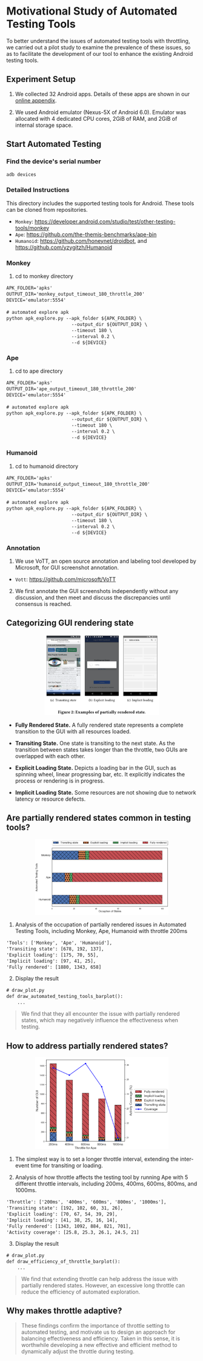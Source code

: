 # Motivational Study of Automated Testing Tools
To better understand the issues of automated testing tools with throttling, we carried out a pilot study to examine the prevalence of these issues, so as to facilitate the development of our tool to enhance the existing Android testing tools.

## Experiment Setup
1. We collected 32 Android apps. Details of these apps are shown in our [online appendix](https://sites.google.com/view/fse2022).

2. We used Android emulator (Nexus-5X of Android 6.0). Emulator was allocated with 4 dedicated CPU cores, 2GiB of RAM, and 2GiB of internal storage space.

## Start Automated Testing
### Find the device's serial number
```
adb devices
```

### Detailed Instructions
This directory includes the supported testing tools for Android. These tools can be cloned from repositories.

* `Monkey`: https://developer.android.com/studio/test/other-testing-tools/monkey
* `Ape`: https://github.com/the-themis-benchmarks/ape-bin
* `Humanoid`: https://github.com/honeynet/droidbot, and https://github.com/yzygitzh/Humanoid

### Monkey ###
1. cd to monkey directory

```
APK_FOLDER='apks'
OUTPUT_DIR='monkey_output_timeout_180_throttle_200'
DEVICE='emulator:5554'

# automated explore apk
python apk_explore.py --apk_folder ${APK_FOLDER} \
                        --output_dir ${OUTPUT_DIR} \
                        --timeout 180 \
                        --interval 0.2 \
                        --d ${DEVICE}
```

### Ape ###
1. cd to ape directory

```
APK_FOLDER='apks'
OUTPUT_DIR='ape_output_timeout_180_throttle_200'
DEVICE='emulator:5554'

# automated explore apk
python apk_explore.py --apk_folder ${APK_FOLDER} \
                        --output_dir ${OUTPUT_DIR} \
                        --timeout 180 \
                        --interval 0.2 \
                        --d ${DEVICE}
```

### Humanoid ###
1. cd to humanoid directory
```
APK_FOLDER='apks'
OUTPUT_DIR='humanoid_output_timeout_180_throttle_200'
DEVICE='emulator:5554'

# automated explore apk
python apk_explore.py --apk_folder ${APK_FOLDER} \
                        --output_dir ${OUTPUT_DIR} \
                        --timeout 180 \
                        --interval 0.2 \
                        --d ${DEVICE}
```

### Annotation
1. We use VoTT, an open source annotation and labeling tool developed by Microsoft, for GUI screenshot annotation.
* `Vott`: https://github.com/microsoft/VoTT

2. We first annotate the GUI screenshots independently without any discussion, and then meet and discuss the discrepancies until consensus is reached.

## Categorizing GUI rendering state
<p align="center">
<img src="figures/partially_example.png" width="60%"/> 
</p>

* **Fully Rendered State.** A fully rendered state represents a complete transition to the GUI with all resources loaded.

* **Transiting State.** One state is transiting to the next state.
As the transition between states takes longer than the throttle, two GUIs are overlapped with each other.

* **Explicit Loading State.** Depicts a loading bar in the GUI, such as spinning wheel, linear progressing bar, etc.
It explicitly indicates the process or rendering is in progress.

* **Implicit Loading State.** Some resources are not showing due to network latency or resource defects.


## Are partially rendered states common in testing tools?
<p align="center">
<img src="figures/stacked_percent.png" width="70%"/> 
</p>

1. Analysis of the occupation of partially rendered issues in Automated Testing Tools, including Monkey, Ape, Humanoid with throttle 200ms
```
'Tools': ['Monkey', 'Ape', 'Humanoid'],
'Transiting state': [678, 192, 137],
'Explicit loading': [175, 70, 55],
'Implicit loading': [97, 41, 25],
'Fully rendered': [1880, 1343, 658]
```

2. Display the result
```
# draw_plot.py
def draw_automated_testing_tools_barplot():
    ...
```

> We find that they all encounter the issue with partially rendered states, which may negatively influence the effectiveness when testing.


## How to address partially rendered states?
<p align="center">
<img src="figures/throttle_affect.png" width="70%"/> 
</p>

1. The simplest way is to set a longer throttle interval, extending the inter-event time for transiting or loading.

2. Analysis of how throttle affects the testing tool by running Ape with 5 different throttle intervals, including 200ms, 400ms, 600ms, 800ms, and 1000ms.
```
'Throttle': ['200ms', '400ms', '600ms', '800ms', '1000ms'],
'Transiting state': [192, 102, 60, 31, 26],
'Explicit loading': [70, 67, 54, 39, 29],
'Implicit loading': [41, 38, 25, 16, 14],
'Fully rendered': [1343, 1092, 884, 821, 701],
'Activity coverage': [25.8, 25.3, 26.1, 24.5, 21]
```

3. Display the result
```
# draw_plot.py
def draw_efficiency_of_throttle_barplot():
    ...
```

> We find that extending throttle can help address the issue with partially rendered states. However, an excessive long throttle can reduce the efficiency of automated exploration.


## Why makes throttle adaptive?
> These findings confirm the importance of throttle setting to automated testing, and motivate us to design an approach for balancing effectiveness and efficiency. Taken in this sense, it is worthwhile developing a new effective and efficient method to dynamically adjust the throttle during testing.